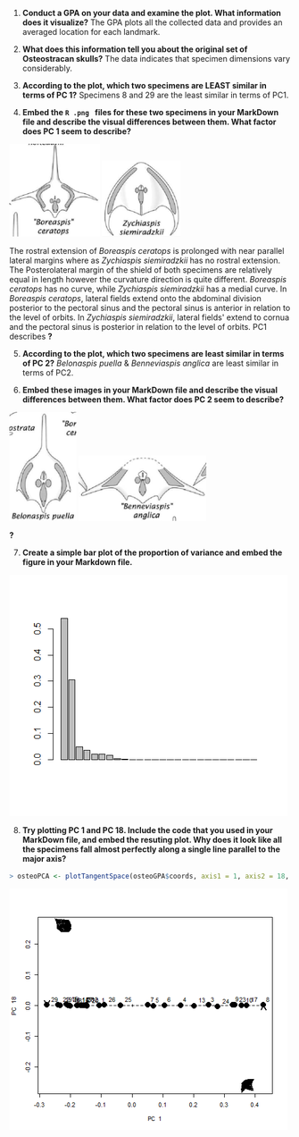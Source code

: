 1.  **Conduct a GPA on your data and examine the plot. What information does it visualize?**
The GPA plots all the collected data and provides an averaged location for each landmark.

2.  **What does this information tell you about the original set of Osteostracan skulls?**
The data indicates that specimen dimensions vary considerably.

3.  **According to the plot, which two specimens are LEAST similar in terms of PC 1?**
Specimens 8 and 29 are the least similar in terms of PC1.

4.  **Embed the ````R .png ```` files for these two specimens in your MarkDown file and describe the visual differences between them. What factor does PC 1 seem to describe?**

![Osteo8](https://github.com/Mcclaib4/Osteostracans/blob/master/osteostracans/Boreaspis_ceratops.png)
![Osteo29](https://github.com/Mcclaib4/Osteostracans/blob/master/osteostracans/Zychiaspis_siemiradzkii.png)

The rostral extension of *Boreaspis ceratops* is prolonged with near parallel lateral margins where as *Zychiaspis siemiradzkii* has no rostral extension. The Posterolateral margin of the shield of both specimens are relatively equal in length however the curvature direction  is quite different. *Boreaspis ceratops* has no curve, while *Zychiaspis siemiradzkii* has a medial curve. In *Boreaspis ceratops*, lateral fields extend onto the abdominal division posterior to the pectoral sinus and the pectoral sinus is anterior in relation to the level of orbits. In *Zychiaspis siemiradzkii*, lateral fields' extend to cornua and the pectoral sinus is posterior in relation to the level of orbits. PC1 describes **?**

5.  **According to the plot, which two specimens are least similar in terms of PC 2?**
*Belonaspis puella* & *Benneviaspis anglica* are least similar in terms of PC2.

6.  **Embed these images in your MarkDown file and describe the visual differences between them. What factor does PC 2 seem to describe?**

![Osteo3](https://github.com/Mcclaib4/Osteostracans/blob/master/osteostracans/Belonaspis_puella.png)
![Osteo4](https://github.com/Mcclaib4/Osteostracans/blob/master/osteostracans/Benneviaspis_anglica.png)

**?**

7.  **Create a simple bar plot of the proportion of variance and embed the figure in your Markdown file.**

![BarPlot](https://github.com/Mcclaib4/Osteostracans/blob/master/osteostracans/PropVar_barplot.png)

8.  **Try plotting PC 1 and PC 18. Include the code that you used in your MarkDown file, and embed the resuting plot. Why does it look like all the specimens fall almost perfectly along a single line parallel to the major axis?**

````R
> osteoPCA <- plotTangentSpace(osteoGPA$coords, axis1 = 1, axis2 = 18, label = TRUE)
````

![PC1/PC18_Osteo](https://github.com/Mcclaib4/Osteostracans/blob/master/osteostracans/PC1_PC18_Osteo.png)

